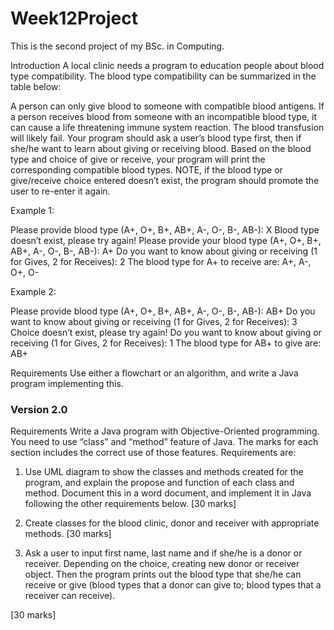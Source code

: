 # Week12Project
This is the second project of my BSc. in Computing.


Introduction
A local clinic needs a program to education people about blood type compatibility. The blood type compatibility can be summarized in the table below: 
 

A person can only give blood to someone with compatible blood antigens. If a person receives blood from someone with an incompatible blood type, it can cause a life threatening immune system reaction. The blood transfusion will likely fail.
Your program should ask a user’s blood type first, then if she/he want to learn about giving or receiving blood. Based on the blood type and choice of give or receive, your program will print the corresponding compatible blood types. 
NOTE, if the blood type or give/receive choice entered doesn’t exist, the program should promote the user to re-enter it again.

Example 1:

Please provide blood type (A+, O+, B+, AB+, A-, O-, B-, AB-): X
Blood type doesn’t exist, please try again!
Please provide your blood type (A+, O+, B+, AB+, A-, O-, B-, AB-): A+
Do you want to know about giving or receiving (1 for Gives, 2 for Receives): 2
The blood type for A+ to receive are: A+, A-, O+, O-


Example 2:

Please provide blood type (A+, O+, B+, AB+, A-, O-, B-, AB-): AB+
Do you want to know about giving or receiving (1 for Gives, 2 for Receives): 3
Choice doesn’t exist, please try again!
Do you want to know about giving or receiving (1 for Gives, 2 for Receives): 1
The blood type for AB+ to give are: AB+




Requirements
Use either a flowchart or an algorithm, and write a Java program implementing this. 

### Version 2.0

Requirements
Write a Java program with Objective-Oriented programming. You need to use “class” and “method” feature of Java. The marks for each section includes the correct use of those features. Requirements are:

1.	Use UML diagram to show the classes and methods created for the program, and explain the propose and function of each class and method. Document this in a word document, and implement it in Java following the other requirements below.
      [30 marks]

2.	Create classes for the blood clinic, donor and receiver with appropriate methods.
      [30 marks]

3.	Ask a user to input first name, last name and if she/he is a donor or receiver. Depending on the choice, creating new donor or receiver object. Then the program prints out the blood type that she/he can receive or give (blood types that a donor can give to; blood types that a receiver can receive).

[30 marks]
